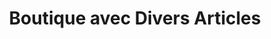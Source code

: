 ---
title: "Boutique avec Divers Articles"
url: /nzerekore/boutique-avec-divers-articles-3/
shop: commodité
---